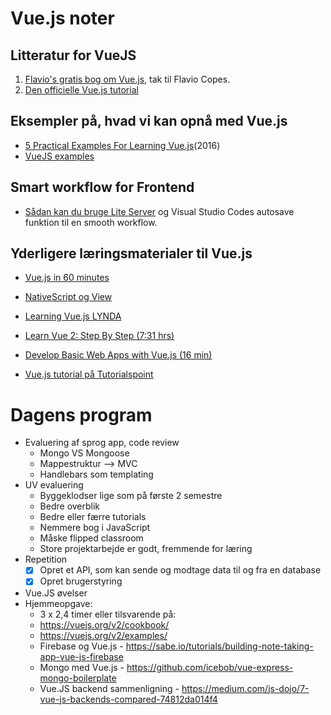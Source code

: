 # __Vue.js noter__

## Litteratur for VueJS
1. [Flavio's gratis bog om Vue.js](https://vuehandbook.com/), tak til Flavio Copes.
1. [Den officielle Vue.js tutorial](https://vuejs.org/v2/guide/)

## Eksempler på, hvad vi kan opnå med Vue.js
- [5 Practical Examples For Learning Vue.js](https://tutorialzine.com/2016/03/5-practical-examples-for-learning-vue-js)(2016)
- [VueJS examples](https://vuejsexamples.com/)

## Smart workflow for Frontend
- [Sådan kan du bruge Lite Server](https://blogs.msdn.microsoft.com/cdndevs/2016/01/24/visual-studio-code-and-local-web-server/) og Visual Studio Codes autosave funktion til en smooth workflow.

## Yderligere læringsmaterialer til Vue.js 
- [Vue.js in 60 minutes](https://www.youtube.com/watch?v=z6hQqgvGI4Y&t=3s)

- [NativeScript og View](https://nativescript-vue.org/en/docs/introduction/)

- [Learning Vue.js LYNDA](https://www.lynda.com/JavaScript-tutorials/Learning-Vuejs/737798-2.html?srchtrk=index%3a1%0alinktypeid%3a2%0aq%3avue.js%0apage%3a1%0as%3arelevance%0asa%3atrue%0aproducttypeid%3a2)

- [Learn Vue 2: Step By Step (7:31 hrs)](https://laracasts.com/series/learn-vue-2-step-by-step)

- [Develop Basic Web Apps with Vue.js (16 min)](https://egghead.io/courses/develop-basic-web-apps-with-vue-js)

- [Vue.js tutorial på Tutorialspoint](https://www.tutorialspoint.com/vuejs/index.htm)
  

# Dagens program
- Evaluering af sprog app, code review
  - Mongo VS Mongoose
  - Mappestruktur --> MVC
  - Handlebars som templating 
- UV evaluering
  - Byggeklodser lige som på første 2 semestre
  - Bedre overblik 
  - Bedre eller færre tutorials
  - Nemmere bog i JavaScript
  - Måske flipped classroom
  - Store projektarbejde er godt, fremmende for læring
- Repetition
  - [x] Opret et API, som kan sende og modtage data til og fra en database
  - [x] Opret brugerstyring
- Vue.JS øvelser
- Hjemmeopgave:
  - 3 x 2,4 timer eller tilsvarende på: 
  - https://vuejs.org/v2/cookbook/
  - https://vuejs.org/v2/examples/
  - Firebase og Vue.js - https://sabe.io/tutorials/building-note-taking-app-vue-js-firebase
  - Mongo med Vue.js - https://github.com/icebob/vue-express-mongo-boilerplate  
  - Vue.JS backend sammenligning - https://medium.com/js-dojo/7-vue-js-backends-compared-74812da014f4

